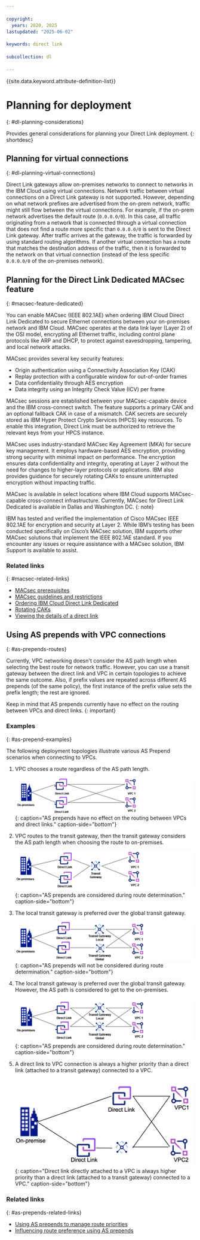 ```yaml
---

copyright:
  years: 2020, 2025
lastupdated: "2025-06-02"

keywords: direct link

subcollection: dl

---
```


{{site.data.keyword.attribute-definition-list}}

# Planning for deployment
{: #dl-planning-considerations}

Provides general considerations for planning your Direct Link deployment.
{: shortdesc}

## Planning for virtual connections
{: #dl-planning-virtual-connections}

Direct Link gateways allow on-premises networks to connect to networks in the IBM Cloud using virtual connections. Network traffic between virtual connections on a Direct Link gateway is not supported. However, depending on what network prefixes are advertised from the on-prem network, traffic might still flow between the virtual connections. For example, if the on-prem network advertises the default route (`0.0.0.0/0`). In this case, all traffic originating from a network that is connected through a virtual connection that does not find a route more specific than `0.0.0.0/0` is sent to the Direct Link gateway. After traffic arrives at the gateway, the traffic is forwarded by using standard routing algorithms. If another virtual connection has a route that matches the destination address of the traffic, then it is forwarded to the network on that virtual connection (instead of the less specific `0.0.0.0/0` of the on-premises network).

## Planning for the Direct Link Dedicated MACsec feature
{: #macsec-feature-dedicated}

You can enable MACsec (IEEE 802.1AE) when ordering IBM Cloud Direct Link Dedicated to secure Ethernet connections between your on-premises network and IBM Cloud. MACsec operates at the data link layer (Layer 2) of the OSI model, encrypting all Ethernet traffic, including control plane protocols like ARP and DHCP, to protect against eavesdropping, tampering, and local network attacks.

MACsec provides several key security features:

* Origin authentication using a Connectivity Association Key (CAK)
* Replay protection with a configurable window for out-of-order frames
* Data confidentiality through AES encryption
* Data integrity using an Integrity Check Value (ICV) per frame

MACsec sessions are established between your MACsec-capable device and the IBM cross-connect switch. The feature supports a primary CAK and an optional fallback CAK in case of a mismatch. CAK secrets are securely stored as IBM Hyper Protect Crypto Services (HPCS) key resources. To enable this integration, Direct Link must be authorized to retrieve the relevant keys from your HPCS instance.

MACsec uses industry-standard MACsec Key Agreement (MKA) for secure key management. It employs hardware-based AES encryption, providing strong security with minimal impact on performance. The encryption ensures data confidentiality and integrity, operating at Layer 2 without the need for changes to higher-layer protocols or applications. IBM also provides guidance for securely rotating CAKs to ensure uninterrupted encryption without impacting traffic.

MACsec is available in select locations where IBM Cloud supports MACsec-capable cross-connect infrastructure. Currently, MACsec for Direct Link Dedicated is available in Dallas and Washington DC.
{: note}

IBM has tested and verified the implementation of Cisco MACsec IEEE 802.1AE for encryption and security at Layer 2. While IBM’s testing has been conducted specifically on Cisco’s MACsec solution, IBM supports other MACsec solutions that implement the IEEE 802.1AE standard. If you encounter any issues or require assistance with a MACsec solution, IBM Support is available to assist. 

### Related links
{: #macsec-related-links}

* [MACsec prerequisites](/docs/dl?topic=dl-macsec-prerequisites)
* [MACsec guidelines and restrictions](/docs/dl?topic=dl-limitations-macsec)
* [Ordering IBM Cloud Direct Link Dedicated](/docs/dl?topic=dl-how-to-order-ibm-cloud-dl-dedicated)
* [Rotating CAKs](/docs/dl?topic=dl-macsec-cak-rotation)
* [Viewing the details of a direct link](/docs/dl?topic=dl-viewing-details)

## Using AS prepends with VPC connections
{: #as-prepends-routes}

Currently, VPC networking doesn't consider the AS path length when selecting the best route for network traffic. However, you can use a transit gateway between the direct link and VPC in certain topologies to achieve the same outcome. Also, if prefix values are repeated across different AS prepends (of the same policy), the first instance of the prefix value sets the prefix length; the rest are ignored.

Keep in mind that AS prepends currently have no effect on the routing between VPCs and direct links.
{: important}



### Examples
{: #as-prepend-examples}

The following deployment topologies illustrate various AS Prepend scenarios when connecting to VPCs.

1. VPC chooses a route regardless of the AS path length.

   ![AS prepends have no effect on the routing between VPCs and direct links](images/asprepends_1.png){: caption="AS prepends have no effect on the routing between VPCs and direct links." caption-side="bottom"}

1. VPC routes to the transit gateway, then the transit gateway considers the AS path length when choosing the route to on-premises.

   ![AS prepends are considered during route determination](images/asprepends_2.png){: caption="AS prepends are considered during route determination." caption-side="bottom"}

1. The local transit gateway is preferred over the global transit gateway.

   ![AS prepends are not considered during route determination](images/asprepends_3.png){: caption="AS prepends will not be considered during route determination." caption-side="bottom"}

1. The local transit gateway is preferred over the global transit gateway. However, the AS path is considered to get to the on-premises.

   ![AS prepends are considered during route determination](images/asprepends_4.png){: caption="AS prepends are considered during route determination." caption-side="bottom"}

1. A direct link to VPC connection is always a higher priority than a direct link (attached to a transit gateway) connected to a VPC.

   ![Direct link directly attached to a VPC is always higher priority than a direct link (attached to a transit gateway) connected to a VPC](images/asprepends_5.png){: caption="Direct link directly attached to a VPC is always higher priority than a direct link (attached to a transit gateway) connected to a VPC." caption-side="bottom"}

### Related links
{: #as-prepends-related-links}

* [Using AS prepends to manage route priorities](/docs/dl?topic=dl-dl-about#use-case-1)
* [Influencing route preference using AS prepends](/docs/dl?topic=dl-models-for-diversity-and-redundancy-in-direct-link#dl-bgp-path-selection)
